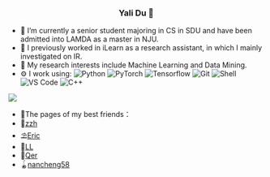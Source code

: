 ### <p align="center">Yali Du 🚀</p>
 
- 🏢 I’m currently a senior student majoring in CS in SDU and have been admitted into LAMDA as a master in NJU.
- 🌱 I previously worked in iLearn as a research assistant, in which I mainly investigated on IR. 
- 🔭 My research interests include Machine Learning and Data Mining.
- ⚙️ I work using: 	  ![Python](https://img.shields.io/badge/-Python-8fcfd1?style=plastic&logo=Python)
![PyTorch](https://img.shields.io/badge/-PyTorch-EE4C2C?style=plastic&logo=pytorch)
 ![Tensorflow](https://img.shields.io/badge/-Tensorflow-FF6F00?style=plastic&logo=tensorflow)
  ![Git](https://img.shields.io/badge/-Git-black?style=plastic&logo=git)
  ![Shell](https://img.shields.io/badge/-Shell-blasck?style=plastic&logo=Shell)
  ![VS Code](https://img.shields.io/badge/-VS%20Code-007ACC?style=plastic&logo=visual-studio-code)
![C++](https://img.shields.io/badge/-C++-00599C?style=plastic&logo=cplusplus)


![](https://github-readme-stats.vercel.app/api?username=liliyae)

- 💎The pages of my best friends：
- 🎀[zzh](http://playerz.plus/) 
- ⛱️[Eric](https://eirc-whyte.github.io/) 
- 🧸[LL](https://naylenv.github.io/) 
- 🔮[Qer](https://github.com/wbxl2000) 
- 🪀[nancheng58](https://blog.nancheng58.cn/)
